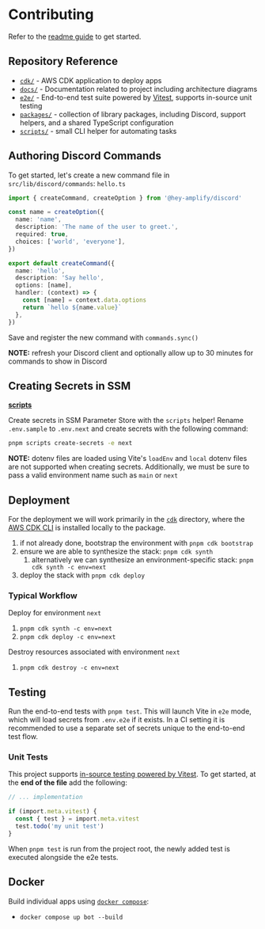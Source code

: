 # Contributing

Refer to the [readme guide](./README.md#getting-started) to get started.

## Repository Reference

- [`cdk/`](./cdk) - AWS CDK application to deploy apps
- [`docs/`](./docs) - Documentation related to project including architecture diagrams
- [`e2e/`](./e2e) - End-to-end test suite powered by [Vitest](https://vitest.dev/), supports in-source unit testing
- [`packages/`](./packages) - collection of library packages, including Discord, support helpers, and a shared TypeScript configuration
- [`scripts/`](./scripts) - small CLI helper for automating tasks

## Authoring Discord Commands

To get started, let's create a new command file in `src/lib/discord/commands`: `hello.ts`

```ts
import { createCommand, createOption } from '@hey-amplify/discord'

const name = createOption({
  name: 'name',
  description: 'The name of the user to greet.',
  required: true,
  choices: ['world', 'everyone'],
})

export default createCommand({
  name: 'hello',
  description: 'Say hello',
  options: [name],
  handler: (context) => {
    const [name] = context.data.options
    return `hello ${name.value}`
  },
})
```

Save and register the new command with `commands.sync()`

**NOTE:** refresh your Discord client and optionally allow up to 30 minutes for commands to show in Discord

## Creating Secrets in SSM

**[scripts](./scripts)**

Create secrets in SSM Parameter Store with the `scripts` helper! Rename `.env.sample` to `.env.next` and create secrets with the following command:

```bash
pnpm scripts create-secrets -e next
```

**NOTE:** dotenv files are loaded using Vite's `loadEnv` and `local` dotenv files are not supported when creating secrets. Additionally, we must be sure to pass a valid environment name such as `main` or `next`

## Deployment

For the deployment we will work primarily in the [`cdk`](./cdk) directory, where the [AWS CDK CLI](https://www.npmjs.com/package/aws-cdk) is installed locally to the package.

1. if not already done, bootstrap the environment with `pnpm cdk bootstrap`
2. ensure we are able to synthesize the stack: `pnpm cdk synth`
   1. alternatively we can synthesize an environment-specific stack: `pnpm cdk synth -c env=next`
3. deploy the stack with `pnpm cdk deploy`

### Typical Workflow

Deploy for environment `next`

1. `pnpm cdk synth -c env=next`
2. `pnpm cdk deploy -c env=next`

Destroy resources associated with environment `next`

1. `pnpm cdk destroy -c env=next`

## Testing

Run the end-to-end tests with `pnpm test`. This will launch Vite in `e2e` mode, which will load secrets from `.env.e2e` if it exists. In a CI setting it is recommended to use a separate set of secrets unique to the end-to-end test flow.

### Unit Tests

This project supports [in-source testing powered by Vitest](https://vitest.dev/guide/in-source.html). To get started, at the **end of the file** add the following:

```ts
// ... implementation

if (import.meta.vitest) {
  const { test } = import.meta.vitest
  test.todo('my unit test')
}
```

When `pnpm test` is run from the project root, the newly added test is executed alongside the e2e tests.

## Docker

Build individual apps using [`docker compose`](https://docs.docker.com/compose/):

- `docker compose up bot --build`

